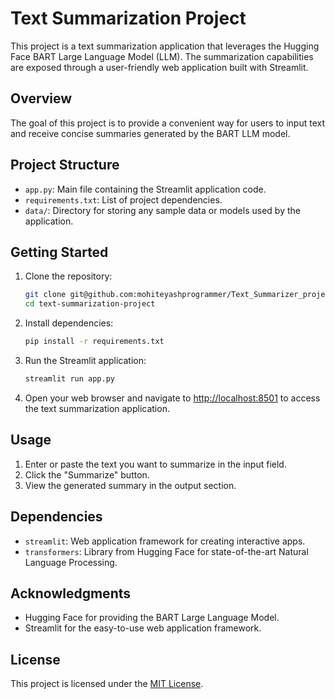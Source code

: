 # Text Summarization Project

This project is a text summarization application that leverages the Hugging Face BART Large Language Model (LLM). The summarization capabilities are exposed through a user-friendly web application built with Streamlit.

## Overview

The goal of this project is to provide a convenient way for users to input text and receive concise summaries generated by the BART LLM model.

## Project Structure

- `app.py`: Main file containing the Streamlit application code.
- `requirements.txt`: List of project dependencies.
- `data/`: Directory for storing any sample data or models used by the application.

## Getting Started

1. Clone the repository:

    ```bash
    git clone git@github.com:mohiteyashprogrammer/Text_Summarizer_project.git
    cd text-summarization-project
    ```

2. Install dependencies:

    ```bash
    pip install -r requirements.txt
    ```

3. Run the Streamlit application:

    ```bash
    streamlit run app.py
    ```

4. Open your web browser and navigate to [http://localhost:8501](http://localhost:8501) to access the text summarization application.

## Usage

1. Enter or paste the text you want to summarize in the input field.
2. Click the "Summarize" button.
3. View the generated summary in the output section.

## Dependencies

- `streamlit`: Web application framework for creating interactive apps.
- `transformers`: Library from Hugging Face for state-of-the-art Natural Language Processing.

## Acknowledgments

- Hugging Face for providing the BART Large Language Model.
- Streamlit for the easy-to-use web application framework.

## License

This project is licensed under the [MIT License](LICENSE).

